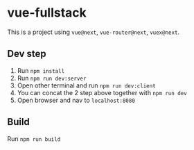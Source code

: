 # vue-fullstack
This is a project using `vue@next`, `vue-router@next`, `vuex@next`.

## Dev step
1. Run `npm install`
2. Run `npm run dev:server`
3. Open other terminal and run `npm run dev:client`
4. You can concat the 2 step above together with `npm run dev`
5. Open browser and nav to `localhost:8080`

## Build
Run `npm run build`
